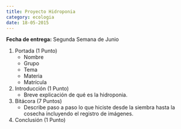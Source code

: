 ```yaml
---
title: Proyecto Hidroponia
category: ecologia
date: 18-05-2015
---
```


**Fecha de entrega:** Segunda Semana de Junio

1. Portada (1 Punto)
	- Nombre
	- Grupo
	- Tema
	- Materia
	- Matrícula
2. Introducción (1 Punto)
	- Breve explicación de qué es la hidroponia.
3. Bitácora (7 Puntos)
	- Describe paso a paso lo que hiciste desde la siembra hasta la cosecha incluyendo el registro de imágenes.
4. Conclusión (1 Punto)
